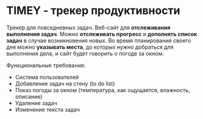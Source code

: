 # TIMEY - трекер продуктивности

Трекер для повседневных задач. Веб-сайт для **отслеживания выполнения задач**. Можно **отслеживать прогресс** и
**дополнять список задач** в случае возникновения новых.
Во время планирования своего дня можно **указывать места**, до которых нужно добраться для выполнения дела, и сайт будет говорить о погоде за окном.

Функциональные требования:
- Система пользователей
- Добавление задач на стену (to do list)
- Показ погоды за окном (температура, как ощущается, влажность, описание)
- Удаление задач
- Изменение текста задач

